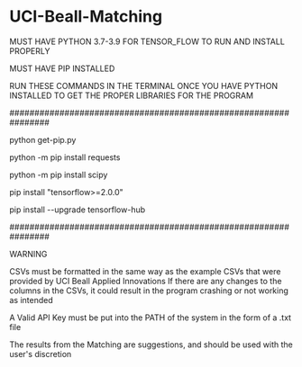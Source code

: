 # UCI-Beall-Matching
MUST HAVE PYTHON 3.7-3.9 FOR TENSOR_FLOW TO RUN AND INSTALL PROPERLY

MUST HAVE PIP INSTALLED

RUN THESE COMMANDS IN THE TERMINAL ONCE YOU HAVE PYTHON INSTALLED TO GET THE PROPER LIBRARIES FOR THE PROGRAM

################################################################

python get-pip.py

python -m pip install requests

python -m pip install scipy

pip install "tensorflow>=2.0.0"

pip install --upgrade tensorflow-hub

################################################################

WARNING

CSVs must be formatted in the same way as the example CSVs that were provided by UCI Beall Applied Innovations
If there are any changes to the columns in the CSVs, it could result in the program crashing or not working as intended

A Valid API Key must be put into the PATH of the system in the form of a .txt file

The results from the Matching are suggestions, and should be used with the user's discretion
